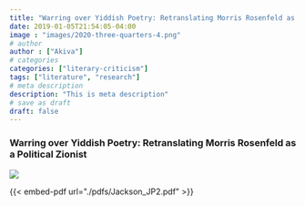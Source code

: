 ```yaml
---
title: "Warring over Yiddish Poetry: Retranslating Morris Rosenfeld as a Political Zionist"
date: 2019-01-05T21:54:05-04:00
image : "images/2020-three-quarters-4.png"
# author
author : ["Akiva"]
# categories
categories: ["literary-criticism"]
tags: ["literature", "research"]
# meta description
description: "This is meta description"
# save as draft
draft: false
---
```


 ### Warring over Yiddish Poetry: Retranslating Morris Rosenfeld as a Political Zionist

 ![](lieder.jpg)

{{< embed-pdf url="./pdfs/Jackson_JP2.pdf" >}}


